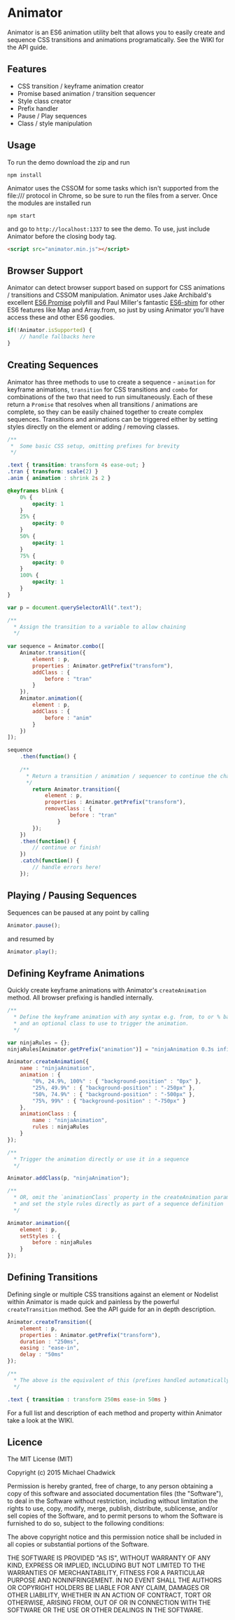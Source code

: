 # Animator
Animator is an ES6 animation utility belt that allows you to easily create and sequence CSS transitions and animations programatically. See the WIKI for the API guide.

## Features
* CSS transition / keyframe animation creator
* Promise based animation / transition sequencer
* Style class creator
* Prefix handler
* Pause / Play sequences
* Class / style manipulation

## Usage
To run the demo download the zip and run
```unix
npm install
```
Animator uses the CSSOM for some tasks which isn't supported from the file:/// protocol in Chrome, so be sure to run the files from a server. Once the modules are installed run
```unix
npm start
```
and go to <code>http://localhost:1337</code> to see the demo. To use, just include Animator before the closing body tag.
```html
<script src="animator.min.js"></script>
```

## Browser Support
Animator can detect browser support based on support for CSS animations / transitions and CSSOM manipulation. Animator uses Jake Archibald's excellent [ES6 Promise](https://github.com/jakearchibald/es6-promise) polyfill and Paul Miller's fantastic [ES6-shim](https://github.com/paulmillr/es6-shim/) for other ES6 features like Map and Array.from, so just by using Animator you'll have access these and other ES6 goodies.
```javascript
if(!Animator.isSupported) {
    // handle fallbacks here
}
```

## Creating Sequences
Animator has three methods to use to create a sequence - <code>animation</code> for keyframe animations, <code>transition</code> for CSS transitions and <code>combo</code> for combinations of the two that need to run simultaneously. Each of these return a <code>Promise</code> that resolves when all transitions / animations are complete, so they can be easily chained together to create complex sequences. Transitions and animations can be triggered either by setting styles directly on the element or adding / removing classes.

```css
/**
 *  Some basic CSS setup, omitting prefixes for brevity
 */

.text { transition: transform 4s ease-out; }
.tran { transform: scale(2) }
.anim { animation : shrink 2s 2 }

@keyframes blink {
    0% {
    	opacity: 1
    }
    25% {
    	opacity: 0
    }
    50% {
    	opacity: 1
    }
    75% {
    	opacity: 0
    }
    100% {
    	opacity: 1
    }
}
``` 

```javascript
var p = document.querySelectorAll(".text");

/**
  * Assign the transition to a variable to allow chaining 
  */
 
var sequence = Animator.combo([
	Animator.transition({
	    element : p,
	    properties : Animator.getPrefix("transform"),
	    addClass : {
	        before : "tran"
	    }
	}),
	Animator.animation({
	    element : p,
	    addClass : {
	        before : "anim"
	    }
	})
]);       

sequence
    .then(function() {
    
    /**
      * Return a transition / animation / sequencer to continue the chain
      */
    	return Animator.transition({
			element : p,
			properties : Animator.getPrefix("transform"),
			removeClass : {
	        		before : "tran"
	    		}
		});
    })
    .then(function() {
    	// continue or finish!
    })
    .catch(function() {
        // handle errors here!
    });

```

## Playing / Pausing Sequences

Sequences can be paused at any point by calling
```javascript
Animator.pause();
```

and resumed by
```javascript
Animator.play();
```

## Defining Keyframe Animations

Quickly create keyframe animations with Animator's <code>createAnimation</code> method. All browser prefixing is handled internally.

```javascript
/**
  * Define the keyframe animation with any syntax e.g. from, to or % based
  * and an optional class to use to trigger the animation.
  */

var ninjaRules = {};
ninjaRules[Animator.getPrefix("animation")] = "ninjaAnimation 0.3s infinite";

Animator.createAnimation({
	name : "ninjaAnimation",
	animation : { 
		"0%, 24.9%, 100%" : { "background-position" : "0px" }, 
		"25%, 49.9%" : { "background-position" : "-250px" },
		"50%, 74.9%" : { "background-position" : "-500px" },
		"75%, 99%" : { "background-position" : "-750px" }
	},
	animationClass : {
		name : "ninjaAnimation",
		rules : ninjaRules
	}
});	

/**
  * Trigger the animation directly or use it in a sequence
  */

Animator.addClass(p, "ninjaAnimation");

/**
  * OR, omit the `animationClass` property in the createAnimation param 
  * and set the style rules directly as part of a sequence definition
  */

Animator.animation({
	element : p,
	setStyles : {
		before : ninjaRules
	}
});
```

## Defining Transitions

Defining single or multiple CSS transitions against an element or Nodelist within Animator is made quick and painless by the powerful <code>createTransition</code> method. See the API guide for an in depth description.

```javascript
Animator.createTransition({
	element : p,
	properties : Animator.getPrefix("transform"),
	duration : "250ms",
	easing : "ease-in",
	delay : "50ms"
});
```

```css
/**
  * The above is the equivalent of this (prefixes handled automatically)
  */

.text { transition : transform 250ms ease-in 50ms }  
```

For a full list and description of each method and property within Animator take a look at the WIKI.

## Licence

The MIT License (MIT)

Copyright (c) 2015 Michael Chadwick

Permission is hereby granted, free of charge, to any person obtaining a copy
of this software and associated documentation files (the "Software"), to deal
in the Software without restriction, including without limitation the rights
to use, copy, modify, merge, publish, distribute, sublicense, and/or sell
copies of the Software, and to permit persons to whom the Software is
furnished to do so, subject to the following conditions:

The above copyright notice and this permission notice shall be included in all
copies or substantial portions of the Software.

THE SOFTWARE IS PROVIDED "AS IS", WITHOUT WARRANTY OF ANY KIND, EXPRESS OR
IMPLIED, INCLUDING BUT NOT LIMITED TO THE WARRANTIES OF MERCHANTABILITY,
FITNESS FOR A PARTICULAR PURPOSE AND NONINFRINGEMENT. IN NO EVENT SHALL THE
AUTHORS OR COPYRIGHT HOLDERS BE LIABLE FOR ANY CLAIM, DAMAGES OR OTHER
LIABILITY, WHETHER IN AN ACTION OF CONTRACT, TORT OR OTHERWISE, ARISING FROM,
OUT OF OR IN CONNECTION WITH THE SOFTWARE OR THE USE OR OTHER DEALINGS IN THE
SOFTWARE.
